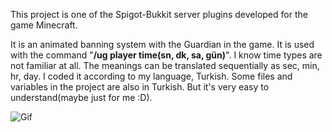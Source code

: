 This project is one of the Spigot-Bukkit server plugins developed for the game Minecraft.

It is an animated banning system with the Guardian in the game. 
It is used with the command "**/ug player time(sn, dk, sa, gün)**". 
I know time types are not familiar at all. The meanings can be translated sequentially as sec, min, hr, day. 
I coded it according to my language, Turkish. Some files and variables in the project are also in Turkish. 
But it's very easy to understand(maybe just for me :D).

![Gif](https://thumbs.gfycat.com/FancySleepyCopperhead-size_restricted.gif)
